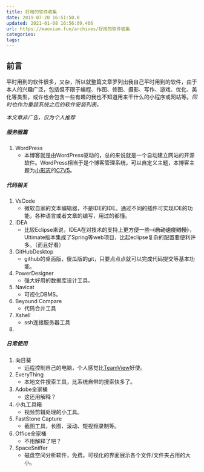 ```yaml
---
title: 好用的软件收集
date: 2019-07-20 16:51:50.0
updated: 2021-01-08 16:56:09.406
url: https://maoxian.fun/archives/好用的软件收集
categories: 
tags: 
---
```


## 前言

平时用到的软件很多，又杂，所以就整篇文章罗列出我自己平时用到的软件，由于本人的兴趣广泛，包括但不限于编程、作图、修图、摄影、写作、游戏、优化、美化等类型，或许也会包含一些有趣的我也不知道用来干什么的小程序或网站等。*同时也作为重装系统之后的软件安装列表。*

*本文章非广告，仅为个人推荐*

##### 服务器篇

1. WordPress
   - 本博客就是由WordPress驱动的，总的来说就是一个自动建立网站的开源软件。WordPress相当于是个博客管理系统，可以自定义主题，本博客主题为[小影志](https://c7sky.com/)的[C7V5](https://c7sky.com/wordpress-theme-c7v5.html)。

##### 代码相关

1. VsCode
   - 微软自家的文本编辑器，不是IDE的IDE。通过不同的插件可实现IDE的功能，各种语言或者文章的编写，用过的都懂。
2. IDEA
   - 比较Eclipse来说，IDEA在对技术的支持上更方便一些~~（启动速度贼慢）~~，Ultimate版本集成了Spring等web项目，比起eclipse复杂的配置要便利许多。（而且好看）
3. GitHubDesktop
   - github的桌面版，傻瓜版的git，只要点点点就可以完成代码提交等基本功能。
4. PowerDesigner
   - 强大好用的数据库设计工具。
5. Navicat
   - 可视化DBMS。
6. Beyound Compare
   - 代码合并工具
7. Xshell
   - ssh连接服务器工具
8. 

##### 日常使用

1. 向日葵
   - 远程控制自己的电脑，个人感觉比[TeamView](https://www.teamviewer.cn/cn/)好使。
2. EveryThing
   - 本地文件搜索工具，比系统自带的搜索快多了。
3. Adobe全家桶
   - 这还用解释？
4. 小丸工具箱
   - 视频剪辑处理的小工具。
5. FastStone Capture
   - 截图工具，长图、滚动、短视频录制等。
6. Office全家桶
   - 不用解释了吧？
7. SpaceSniffer
   - 磁盘空间分析软件，免费。可视化的界面展示各个文件/文件夹占用的大小。